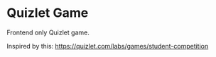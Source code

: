 # Quizlet Game

Frontend only Quizlet game.

Inspired by this: https://quizlet.com/labs/games/student-competition
